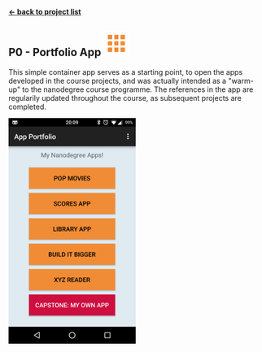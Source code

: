 **[← back to project list](README.md)**

## P0 - Portfolio App <img style="position: center;" src="https://github.com/alex-gru/android_dev_nanodegree_udacity/blob/master/p0-myappportfolio/src/main/res/drawable-xxxhdpi/ic_apps_white_48dp.png" width="50">


This simple container app serves as a starting point, to open the apps developed in the course projects, and was actually intended as a "warm-up" to the nanodegree course programme. The references in the app are regularily updated throughout the course, as subsequent projects are completed.

<img style="position: center;" src="static/screenshots/P0 - My Portfolio App.png" width="250">
